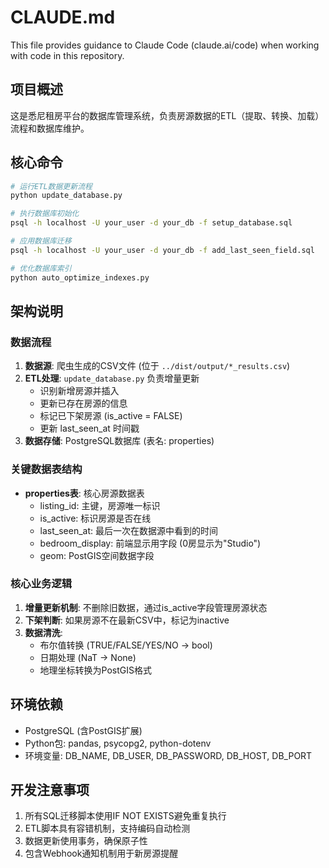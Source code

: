 # CLAUDE.md

This file provides guidance to Claude Code (claude.ai/code) when working with code in this repository.

## 项目概述
这是悉尼租房平台的数据库管理系统，负责房源数据的ETL（提取、转换、加载）流程和数据库维护。

## 核心命令

```bash
# 运行ETL数据更新流程
python update_database.py

# 执行数据库初始化
psql -h localhost -U your_user -d your_db -f setup_database.sql

# 应用数据库迁移
psql -h localhost -U your_user -d your_db -f add_last_seen_field.sql

# 优化数据库索引
python auto_optimize_indexes.py
```

## 架构说明

### 数据流程
1. **数据源**: 爬虫生成的CSV文件 (位于 `../dist/output/*_results.csv`)
2. **ETL处理**: `update_database.py` 负责增量更新
   - 识别新增房源并插入
   - 更新已存在房源的信息
   - 标记已下架房源 (is_active = FALSE)
   - 更新 last_seen_at 时间戳
3. **数据存储**: PostgreSQL数据库 (表名: properties)

### 关键数据表结构
- **properties表**: 核心房源数据表
  - listing_id: 主键，房源唯一标识
  - is_active: 标识房源是否在线
  - last_seen_at: 最后一次在数据源中看到的时间
  - bedroom_display: 前端显示用字段 (0房显示为"Studio")
  - geom: PostGIS空间数据字段

### 核心业务逻辑
1. **增量更新机制**: 不删除旧数据，通过is_active字段管理房源状态
2. **下架判断**: 如果房源不在最新CSV中，标记为inactive
3. **数据清洗**: 
   - 布尔值转换 (TRUE/FALSE/YES/NO → bool)
   - 日期处理 (NaT → None)
   - 地理坐标转换为PostGIS格式

## 环境依赖
- PostgreSQL (含PostGIS扩展)
- Python包: pandas, psycopg2, python-dotenv
- 环境变量: DB_NAME, DB_USER, DB_PASSWORD, DB_HOST, DB_PORT

## 开发注意事项
1. 所有SQL迁移脚本使用IF NOT EXISTS避免重复执行
2. ETL脚本具有容错机制，支持编码自动检测
3. 数据更新使用事务，确保原子性
4. 包含Webhook通知机制用于新房源提醒